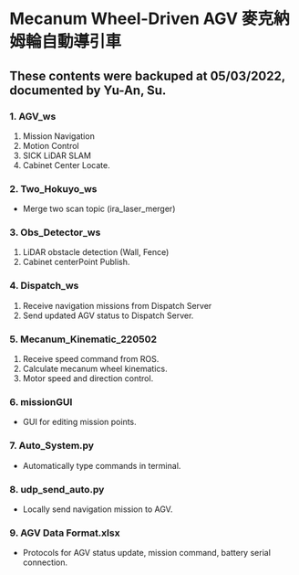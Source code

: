 # Mecanum Wheel-Driven AGV 麥克納姆輪自動導引車

## These contents were backuped at 05/03/2022, documented by Yu-An, Su.

### 1. AGV_ws
1. Mission Navigation
2. Motion Control
3. SICK LiDAR SLAM
4. Cabinet Center Locate.
### 2. Two_Hokuyo_ws
* Merge two scan topic (ira_laser_merger)
### 3. Obs_Detector_ws
1. LiDAR obstacle detection (Wall, Fence)
2. Cabinet centerPoint Publish.
### 4. Dispatch_ws
1. Receive navigation missions from Dispatch Server
2. Send updated AGV status to Dispatch Server.
### 5. Mecanum_Kinematic_220502
1. Receive speed command from ROS.
2. Calculate mecanum wheel kinematics.
3. Motor speed and direction control.
### 6. missionGUI
* GUI for editing mission points.
### 7. Auto_System.py
* Automatically type commands in terminal.
### 8. udp_send_auto.py
* Locally send navigation mission to AGV.
### 9. AGV Data Format.xlsx
* Protocols for AGV status update, mission command, battery serial connection.

